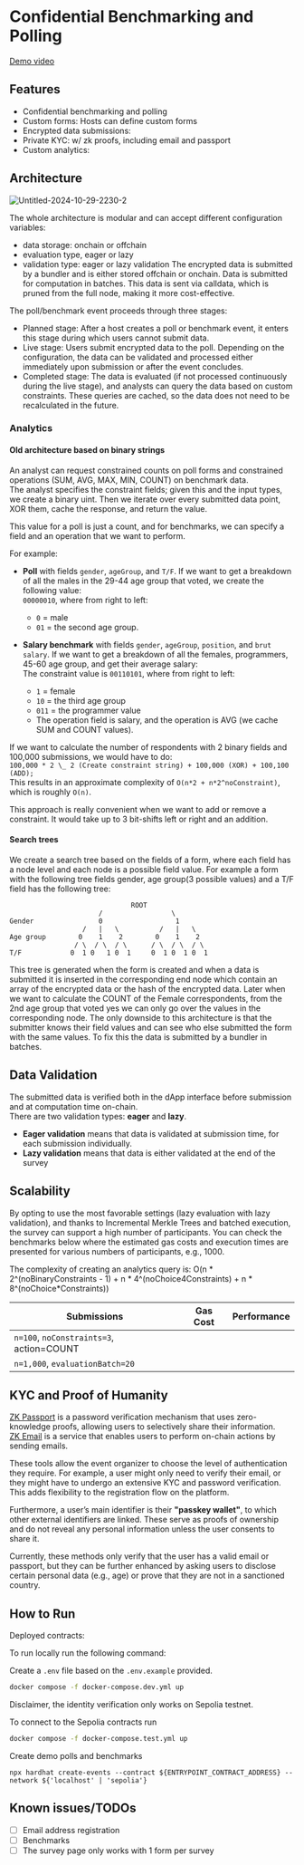 # Confidential Benchmarking and Polling

[Demo video](https://vimeo.com/1087068508/6370681246?share=copy)

## Features

- Confidential benchmarking and polling
- Custom forms: Hosts can define custom forms
- Encrypted data submissions:
- Private KYC: w/ zk proofs, including email and passport
- Custom analytics:

## Architecture
![Untitled-2024-10-29-2230-2](https://github.com/user-attachments/assets/c1f40057-92e9-4376-8930-7b19afeff978)

The whole architecture is modular and can accept different configuration variables:
- data storage: onchain or offchain
- evaluation type, eager or lazy
- validation type: eager or lazy validation
The encrypted data is submitted by a bundler and is either stored offchain or onchain. Data is submitted for computation in batches. This data is sent via calldata, which is pruned from the full node, making it more cost-effective.

The poll/benchmark event proceeds through three stages:
- Planned stage: After a host creates a poll or benchmark event, it enters this stage during which users cannot submit data.
- Live stage: Users submit encrypted data to the poll. Depending on the configuration, the data can be validated and processed either immediately upon submission or after the event concludes.
- Completed stage: The data is evaluated (if not processed continuously during the live stage), and analysts can query the data based on custom constraints. These queries are cached, so the data does not need to be recalculated in the future.

### Analytics

#### Old architecture based on binary strings
An analyst can request constrained counts on poll forms and constrained operations (SUM, AVG, MAX, MIN, COUNT) on benchmark data.  
The analyst specifies the constraint fields; given this and the input types, we create a binary uint. Then we iterate over every submitted data point, XOR them, cache the response, and return the value.

This value for a poll is just a count, and for benchmarks, we can specify a field and an operation that we want to perform.

For example:

- **Poll** with fields `gender`, `ageGroup`, and `T/F`. If we want to get a breakdown of all the males in the 29-44 age group that voted, we create the following value:  
  `00000010`, where from right to left:

  - `0` = male
  - `01` = the second age group.

- **Salary benchmark** with fields `gender`, `ageGroup`, `position`, and `brut salary`. If we want to get a breakdown of all the females, programmers, 45-60 age group, and get their average salary:  
  The constraint value is `00110101`, where from right to left:
  - `1` = female
  - `10` = the third age group
  - `011` = the programmer value
  - The operation field is salary, and the operation is AVG (we cache SUM and COUNT values).

If we want to calculate the number of respondents with 2 binary fields and 100,000 submissions, we would have to do:  
`100,000 * 2 \_ 2 (Create constraint string) + 100,000 (XOR) + 100,100 (ADD);`  
This results in an approximate complexity of `O(n*2 + n*2^noConstraint)`, which is roughly `O(n)`.

This approach is really convenient when we want to add or remove a constraint. It would take up to 3 bit-shifts left or right and an addition.

#### Search trees

We create a search tree based on the fields of a form, where each field has a node level and each node is a possible field value.
For example a form with the following tree fields gender, age group(3 possible values) and a T/F field has the following tree:
```
                              ROOT
                      /                 \
Gender                0                  1
                  /   |   \          /   |   \   
Age group        0    1    2        0    1    2       
                / \  / \  / \      / \  / \  / \     
T/F            0  1 0   1 0  1     0  1 0  1 0  1
```

This tree is generated when the form is created and when a data is submitted it is inserted in the corresponding end node which contain an array of the encrypted data or the hash of the encrypted data. Later when we want to calculate the COUNT of the Female correspondents, from the 2nd age group that voted yes we can only go over the values in the corresponding node.
The only downside to this architecture is that the submitter knows their field values and can see who else submitted the form with the same values. To fix this the data is submitted by a bundler in batches.

## Data Validation

The submitted data is verified both in the dApp interface before submission and at computation time on-chain.  
There are two validation types: **eager** and **lazy**.

- **Eager validation** means that data is validated at submission time, for each submission individually.
- **Lazy validation** means that data is either validated at the end of the survey

## Scalability

By opting to use the most favorable settings (lazy evaluation with lazy validation), and thanks to Incremental Merkle Trees and batched execution, the survey can support a high number of participants.
You can check the benchmarks below where the estimated gas costs and execution times are presented for various numbers of participants, e.g., 1000.

The complexity of creating an analytics query is:
O(n * 2^(noBinaryConstraints - 1) + n * 4^(noChoice4Constraints) + n * 8^(noChoice*Constraints))

| Submissions                              | Gas Cost | Performance |
| ---------------------------------------- | -------- | ----------- |
| `n=100`, `noConstraints=3`, action=COUNT |          |             |
| `n=1,000`, `evaluationBatch=20`          |          |             |

## KYC and Proof of Humanity

[ZK Passport](https://self.xyz) is a password verification mechanism that uses zero-knowledge proofs, allowing users to selectively share their information.  
[ZK Email](https://prove.email/) is a service that enables users to perform on-chain actions by sending emails.

These tools allow the event organizer to choose the level of authentication they require. For example, a user might only need to verify their email, or they might have to undergo an extensive KYC and password verification. This adds flexibility to the registration flow on the platform.  

Furthermore, a user’s main identifier is their **"passkey wallet"**, to which other external identifiers are linked. These serve as proofs of ownership and do not reveal any personal information unless the user consents to share it.

Currently, these methods only verify that the user has a valid email or passport, but they can be further enhanced by asking users to disclose certain personal data (e.g., age) or prove that they are not in a sanctioned country.

## How to Run

Deployed contracts:

To run locally run the following command:

Create a `.env` file based on the `.env.example` provided.

```bash
docker compose -f docker-compose.dev.yml up
```

Disclaimer, the identity verification only works on Sepolia testnet.

To connect to the Sepolia contracts run

```bash
docker compose -f docker-compose.test.yml up
```

Create demo polls and benchmarks
```
npx hardhat create-events --contract ${ENTRYPOINT_CONTRACT_ADDRESS} --network ${'localhost' | 'sepolia'}
```
<!-- TODO
  tasks
 -->

## Known issues/TODOs

- [ ] Email address registration
- [ ] Benchmarks
- [ ] The survey page only works with 1 form per survey
